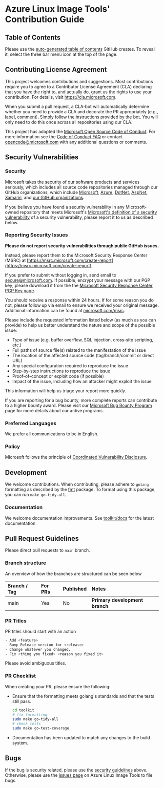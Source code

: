 # Azure Linux Image Tools' Contribution Guide

## Table of Contents

Please use the [auto-generated table of contents](https://docs.github.com/en/repositories/managing-your-repositorys-settings-and-features/customizing-your-repository/about-readmes#auto-generated-table-of-contents-for-readme-files) GitHub creates. To reveal it, select the three bar menu icon at the top of the page.

## Contributing License Agreement

This project welcomes contributions and suggestions. Most contributions require you to
agree to a Contributor License Agreement (CLA) declaring that you have the right to,
and actually do, grant us the rights to use your contribution. For details, visit
<https://cla.microsoft.com>.

When you submit a pull request, a CLA-bot will automatically determine whether you need
to provide a CLA and decorate the PR appropriately (e.g., label, comment). Simply follow the
instructions provided by the bot. You will only need to do this once across all repositories using our CLA.

This project has adopted the [Microsoft Open Source Code of Conduct](https://opensource.microsoft.com/codeofconduct/).
For more information see the [Code of Conduct FAQ](https://opensource.microsoft.com/codeofconduct/faq/)
or contact [opencode@microsoft.com](mailto:opencode@microsoft.com) with any additional questions or comments.

## Security Vulnerabilities

<!-- BEGIN MICROSOFT SECURITY.MD V0.0.3 BLOCK -->

### Security

Microsoft takes the security of our software products and services seriously, which includes all source code repositories managed through our GitHub organizations, which include [Microsoft](https://github.com/Microsoft), [Azure](https://github.com/Azure), [DotNet](https://github.com/dotnet), [AspNet](https://github.com/aspnet), [Xamarin](https://github.com/xamarin), and [our GitHub organizations](https://opensource.microsoft.com/).

If you believe you have found a security vulnerability in any Microsoft-owned repository that meets Microsoft's [Microsoft's definition of a security vulnerability](https://docs.microsoft.com/en-us/previous-versions/tn-archive/cc751383(v=technet.10)) of a security vulnerability, please report it to us as described below.

### Reporting Security Issues

**Please do not report security vulnerabilities through public GitHub issues.**

Instead, please report them to the Microsoft Security Response Center (MSRC) at [https://msrc.microsoft.com/create-report](https://msrc.microsoft.com/create-report).

If you prefer to submit without logging in, send email to [secure@microsoft.com](mailto:secure@microsoft.com).  If possible, encrypt your message with our PGP key; please download it from the the [Microsoft Security Response Center PGP Key page](https://www.microsoft.com/en-us/msrc/pgp-key-msrc).

You should receive a response within 24 hours. If for some reason you do not, please follow up via email to ensure we received your original message. Additional information can be found at [microsoft.com/msrc](https://www.microsoft.com/msrc).

Please include the requested information listed below (as much as you can provide) to help us better understand the nature and scope of the possible issue:

* Type of issue (e.g. buffer overflow, SQL injection, cross-site scripting, etc.)
* Full paths of source file(s) related to the manifestation of the issue
* The location of the affected source code (tag/branch/commit or direct URL)
* Any special configuration required to reproduce the issue
* Step-by-step instructions to reproduce the issue
* Proof-of-concept or exploit code (if possible)
* Impact of the issue, including how an attacker might exploit the issue

This information will help us triage your report more quickly.

If you are reporting for a bug bounty, more complete reports can contribute to a higher bounty award. Please visit our [Microsoft Bug Bounty Program](https://microsoft.com/msrc/bounty) page for more details about our active programs.

### Preferred Languages

We prefer all communications to be in English.

### Policy

Microsoft follows the principle of [Coordinated Vulnerability Disclosure](https://www.microsoft.com/en-us/msrc/cvd).

<!-- END MICROSOFT SECURITY.MD BLOCK -->

## Development

We welcome contributions. When contributing, please adhere to `golang` formatting as described by the [fmt](https://pkg.go.dev/fmt) package. To format using this package, you can run `make go-tidy-all`.

### Documentation

We welcome documentation improvements. See [toolkit/docs](toolkit/docs) for the latest documentation.

## Pull Request Guidelines

Please direct pull requests to  `main` branch.

### Branch structure

An overview of how the branches are structured can be seen below

| Branch / Tag | For PRs | Published | Notes                          |
| :----------- | :------ | :-------- | :----------------------------- |
| main         | Yes     | No        | **Primary development branch** |

### PR Titles

PR titles should start with an action

```bash
- Add <feature>
- Bump Release version for <release>
- Change whatever you changed.
- Fix <thing you fixed> <reason you fixed it>
```

Please avoid ambiguous titles.

### PR Checklist

When creating your PR, please ensure the following:

* Ensure that the formatting meets golang's standards and that the tests still pass.

   ```bash
   cd toolkit
   # fix formatting
   sudo make go-tidy-all
   # check tests
   sudo make go-test-coverage
   ```

* Documentation has been updated to match any changes to the build system.

## Bugs

If the bug is security related, please use the [security guidelines](#security-vulnerabilities) above. Otherwise, please use the [issues page](https://github.com/microsoft/azurelinux/issues) on Azure Linux Image Tools to file bugs.
